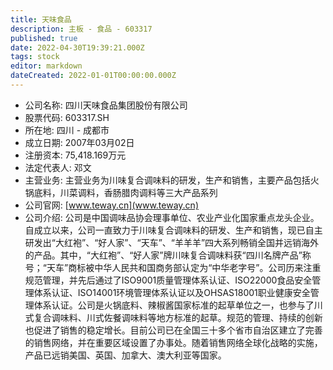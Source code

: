 ```yaml
---
title: 天味食品
description: 主板 - 食品 - 603317
published: true
date: 2022-04-30T19:39:21.000Z
tags: stock
editor: markdown
dateCreated: 2022-01-01T00:00:00.000Z
---
```


- 公司名称: 四川天味食品集团股份有限公司
- 股票代码: 603317.SH
- 所在地: 四川 - 成都市
- 成立日期: 2007年03月02日
- 注册资本: 75,418.169万元
- 法定代表人: 邓文
- 主营业务: 主营业务为川味复合调味料的研发，生产和销售，主要产品包括火锅底料，川菜调料，香肠腊肉调料等三大产品系列
- 公司官网: [www.teway.cn](www.teway.cn)
- 公司介绍: 公司是中国调味品协会理事单位、农业产业化国家重点龙头企业。自成立以来，公司一直致力于川味复合调味料的研发、生产和销售，现已自主研发出“大红袍”、“好人家”、“天车”、“羊羊羊”四大系列畅销全国并远销海外的产品。其中，“大红袍”、“好人家”牌川味复合调味料获“四川名牌产品”称号；“天车”商标被中华人民共和国商务部认定为“中华老字号”。公司历来注重规范管理，并先后通过了ISO9001质量管理体系认证、ISO22000食品安全管理体系认证、ISO14001环境管理体系认证以及OHSAS18001职业健康安全管理体系认证。公司是火锅底料、辣椒酱国家标准的起草单位之一，也参与了川式复合调味料、川式佐餐调味料等地方标准的起草。规范的管理、持续的创新也促进了销售的稳定增长。目前公司已在全国三十多个省市自治区建立了完善的销售网络，并在重要区域设置了办事处。随着销售网络全球化战略的实施，产品已远销美国、英国、加拿大、澳大利亚等国家。


